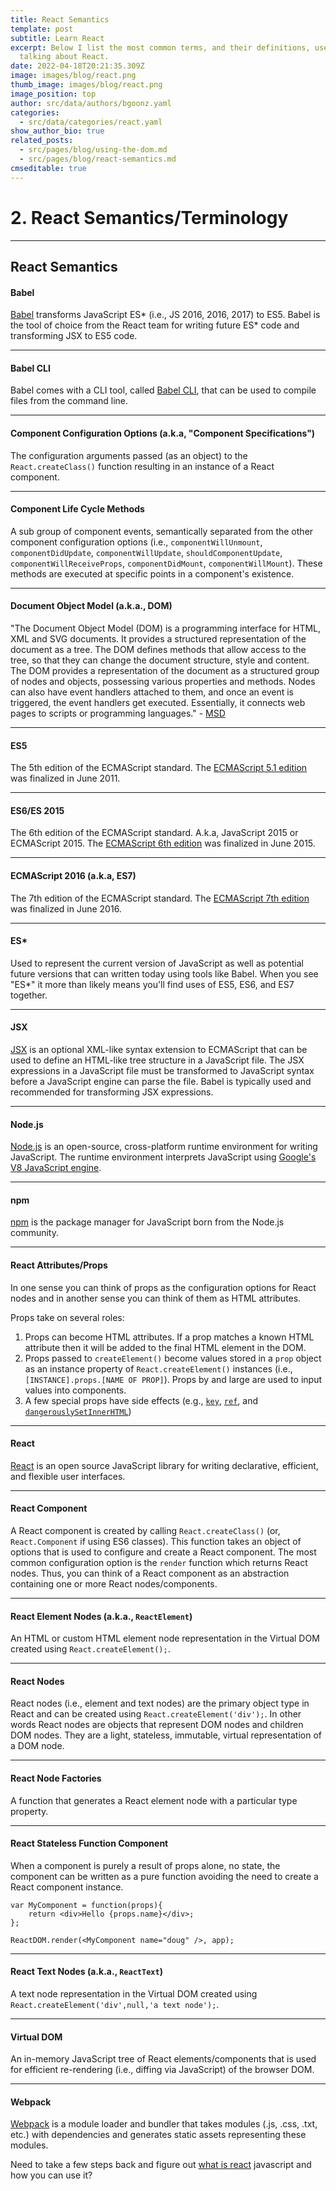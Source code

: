 ```yaml
---
title: React Semantics
template: post
subtitle: Learn React
excerpt: Below I list the most common terms, and their definitions, used when
  talking about React.
date: 2022-04-18T20:21:35.309Z
image: images/blog/react.png
thumb_image: images/blog/react.png
image_position: top
author: src/data/authors/bgoonz.yaml
categories:
  - src/data/categories/react.yaml
show_author_bio: true
related_posts:
  - src/pages/blog/using-the-dom.md
  - src/pages/blog/react-semantics.md
cmseditable: true
---
```


# 2. React Semantics/Terminology



---
## React Semantics





#### Babel

[Babel](https://babeljs.io/) transforms JavaScript ES\* (i.e., JS 2016, 2016, 2017) to ES5. Babel is the tool of choice from the React team for writing future ES\* code and transforming JSX to ES5 code.

___

#### Babel CLI

Babel comes with a CLI tool, called [Babel CLI](https://babeljs.io/docs/usage/cli/), that can be used to compile files from the command line.

___

#### Component Configuration Options (a.k.a, "Component Specifications")

The configuration arguments passed (as an object) to the `React.createClass()` function resulting in an instance of a React component.

___

#### Component Life Cycle Methods

A sub group of component events, semantically separated from the other component configuration options (i.e., `componentWillUnmount`, `componentDidUpdate`, `componentWillUpdate`, `shouldComponentUpdate`, `componentWillReceiveProps`, `componentDidMount`, `componentWillMount`). These methods are executed at specific points in a component's existence.

___

#### Document Object Model (a.k.a., DOM)

"The Document Object Model (DOM) is a programming interface for HTML, XML and SVG documents. It provides a structured representation of the document as a tree. The DOM defines methods that allow access to the tree, so that they can change the document structure, style and content. The DOM provides a representation of the document as a structured group of nodes and objects, possessing various properties and methods. Nodes can also have event handlers attached to them, and once an event is triggered, the event handlers get executed. Essentially, it connects web pages to scripts or programming languages." - [MSD](https://developer.mozilla.org/en-US/docs/Web/API/Document_Object_Model)

___

#### ES5

The 5th edition of the ECMAScript standard. The [ECMAScript 5.1 edition](https://www.ecma-international.org/ecma-262/5.1/) was finalized in June 2011.

___

#### ES6/ES 2015

The 6th edition of the ECMAScript standard. A.k.a, JavaScript 2015 or ECMAScript 2015. The [ECMAScript 6th edition](http://www.ecma-international.org/ecma-262/6.0/index.html) was finalized in June 2015.

___

#### ECMAScript 2016 (a.k.a, ES7)

The 7th edition of the ECMAScript standard. The [ECMAScript 7th edition](http://www.ecma-international.org/ecma-262/7.0/index.html) was finalized in June 2016.

___

#### ES\*

Used to represent the current version of JavaScript as well as potential future versions that can written today using tools like Babel. When you see "ES\*" it more than likely means you'll find uses of ES5, ES6, and ES7 together.

___

#### JSX

[JSX](https://jsx.github.io/) is an optional XML-like syntax extension to ECMAScript that can be used to define an HTML-like tree structure in a JavaScript file. The JSX expressions in a JavaScript file must be transformed to JavaScript syntax before a JavaScript engine can parse the file. Babel is typically used and recommended for transforming JSX expressions.

___

#### Node.js

[Node.js](https://nodejs.org/) is an open-source, cross-platform runtime environment for writing JavaScript. The runtime environment interprets JavaScript using [Google's V8 JavaScript engine](https://developers.google.com/v8/).

___

#### npm

[npm](https://www.npmjs.com/) is the package manager for JavaScript born from the Node.js community.

___

#### React Attributes/Props

In one sense you can think of props as the configuration options for React nodes and in another sense you can think of them as HTML attributes.

Props take on several roles:

1.  Props can become HTML attributes. If a prop matches a known HTML attribute then it will be added to the final HTML element in the DOM.
2.  Props passed to `createElement()` become values stored in a `prop` object as an instance property of `React.createElement()` instances (i.e., `[INSTANCE].props.[NAME OF PROP]`). Props by and large are used to input values into components.
3.  A few special props have side effects (e.g., [`key`](https://facebook.github.io/react/docs/multiple-components.html#dynamic-children), [`ref`](https://facebook.github.io/react/docs/more-about-refs.html), and [`dangerouslySetInnerHTML`](https://facebook.github.io/react/tips/dangerously-set-inner-html.html))

___

#### React

[React](https://facebook.github.io/react/) is an open source JavaScript library for writing declarative, efficient, and flexible user interfaces.

___

#### React Component

A React component is created by calling `React.createClass()` (or, `React.Component` if using ES6 classes). This function takes an object of options that is used to configure and create a React component. The most common configuration option is the `render` function which returns React nodes. Thus, you can think of a React component as an abstraction containing one or more React nodes/components.

___

#### React Element Nodes (a.k.a., `ReactElement`)

An HTML or custom HTML element node representation in the Virtual DOM created using `React.createElement();`.

___

#### React Nodes

React nodes (i.e., element and text nodes) are the primary object type in React and can be created using `React.createElement('div');`. In other words React nodes are objects that represent DOM nodes and children DOM nodes. They are a light, stateless, immutable, virtual representation of a DOM node.

___

#### React Node Factories

A function that generates a React element node with a particular type property.

___

#### React Stateless Function Component

When a component is purely a result of props alone, no state, the component can be written as a pure function avoiding the need to create a React component instance.

```
var MyComponent = function(props){
    return <div>Hello {props.name}</div>;
};

ReactDOM.render(<MyComponent name="doug" />, app);
```

___

#### React Text Nodes (a.k.a., `ReactText`)

A text node representation in the Virtual DOM created using `React.createElement('div',null,'a text node');`.

___

#### Virtual DOM

An in-memory JavaScript tree of React elements/components that is used for efficient re-rendering (i.e., diffing via JavaScript) of the browser DOM.

___

#### Webpack

[Webpack](https://webpack.github.io/) is a module loader and bundler that takes modules (.js, .css, .txt, etc.) with dependencies and generates static assets representing these modules.

Need to take a few steps back and figure out [what is react](https://www.reactenlightenment.com/what-is-react.html) javascript and how you can use it?
